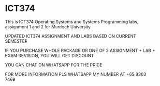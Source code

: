 # ICT374
This is ICT374 Operating Systems and Systems Programming labs, assignment 1 and 2 for Murdoch University

UPDATED ICT374 ASSIGNMENT AND LABS BASED ON CURRENT SEMESTER

IF YOU PURCHASE WHOLE PACKAGE OR ONE OF 2 ASSIGNMENT + LAB + EXAM REVISION, YOU WILL GET DISCOUNT

YOU CAN CHAT ON WHATSAPP FOR THE PRICE

FOR MORE INFORMATION PLS WHATSAPP MY NUMBER AT +65 8303 7469
